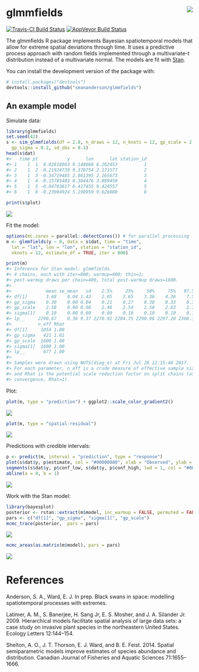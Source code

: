 <!-- README.md is generated from README.Rmd. Please edit that file -->
glmmfields <img src="inst/logo.png" align="right" />
====================================================

[![Travis-CI Build Status](https://travis-ci.org/seananderson/glmmfields.svg?branch=master)](https://travis-ci.org/seananderson/glmmfields) [![AppVeyor Build Status](https://ci.appveyor.com/api/projects/status/github/seananderson/glmmfields?branch=master&svg=true)](https://ci.appveyor.com/project/seananderson/glmmfields) <!-- [![codecov](https://codecov.io/github/seananderson/glmmfields/branch/master/graphs/badge.svg)](https://codecov.io/github/seananderson/glmmfields) -->

The glmmfields R package implements Bayesian spatiotemporal models that allow for extreme spatial deviations through time. It uses a predictive process approach with random fields implemented through a multivariate-t distribution instead of a multivariate normal. The models are fit with [Stan](http://mc-stan.org/).

You can install the development version of the package with:

``` r
# install.packages("devtools")
devtools::install_github("seananderson/glmmfields")
```

An example model
----------------

Simulate data:

``` r
library(glmmfields)
set.seed(42)
s <- sim_glmmfields(df = 2.8, n_draws = 12, n_knots = 12, gp_scale = 2.5, 
  gp_sigma = 0.2, sd_obs = 0.1)
head(s$dat)
#>   time pt           y      lon      lat station_id
#> 1    1  1  0.02818963 9.148060 6.262453          1
#> 2    1  2 -0.21924739 9.370754 2.171577          2
#> 3    1  3 -0.34719485 2.861395 2.165673          3
#> 4    1  4 -0.15785483 8.304476 3.889450          4
#> 5    1  5 -0.04703617 6.417455 9.424557          5
#> 6    1  6 -0.23904924 5.190959 9.626080          6
```

``` r
print(s$plot)
```

![](README-figs/plot-sim-1.png)

Fit the model:

``` r
options(mc.cores = parallel::detectCores()) # for parallel processing
m <- glmmfields(y ~ 0, data = s$dat, time = "time",
  lat = "lat", lon = "lon", station = "station_id", 
  nknots = 12, estimate_df = TRUE, iter = 800)
```

``` r
print(m)
#> Inference for Stan model: glmmfields.
#> 4 chains, each with iter=800; warmup=400; thin=1; 
#> post-warmup draws per chain=400, total post-warmup draws=1600.
#> 
#>             mean se_mean   sd    2.5%     25%     50%     75%   97.5%
#> df[1]       3.68    0.04 1.42    2.05    2.65    3.36    4.36    7.51
#> gp_sigma    0.30    0.00 0.04    0.21    0.27    0.30    0.33    0.38
#> gp_scale    2.58    0.00 0.06    2.46    2.54    2.58    2.63    2.71
#> sigma[1]    0.10    0.00 0.00    0.09    0.10    0.10    0.10    0.10
#> lp__     2290.67    0.36 9.37 2270.92 2284.75 2290.96 2297.20 2308.32
#>          n_eff Rhat
#> df[1]     1054 1.00
#> gp_sigma   421 1.01
#> gp_scale  1600 1.00
#> sigma[1]  1600 1.00
#> lp__       677 1.00
#> 
#> Samples were drawn using NUTS(diag_e) at Fri Jul 28 12:15:46 2017.
#> For each parameter, n_eff is a crude measure of effective sample size,
#> and Rhat is the potential scale reduction factor on split chains (at 
#> convergence, Rhat=1).
```

Plot:

``` r
plot(m, type = "prediction") + ggplot2::scale_color_gradient2()
```

![](README-figs/plot-predictions-1.png)

``` r
plot(m, type = "spatial-residual")
```

![](README-figs/plot-predictions-2.png)

Predictions with credible intervals:

``` r
p <- predict(m, interval = "prediction", type = "response")
plot(s$dat$y, p$estimate, col = "#00000080", xlab = "Observed", ylab = "Predicted")
segments(s$dat$y, p$conf_low, s$dat$y, p$conf_high, lwd = 1, col = "#00000030")
abline(a = 0, b = 1)
```

![](README-figs/prediction-cis-1.png)

Work with the Stan model:

``` r
library(bayesplot)
posterior <- rstan::extract(m$model, inc_warmup = FALSE, permuted = FALSE)
pars <- c("df[1]", "gp_sigma", "sigma[1]", "gp_scale")
mcmc_trace(posterior,  pars = pars)
```

![](README-figs/plot-1.png)

``` r
mcmc_areas(as.matrix(m$model), pars = pars)
```

![](README-figs/plot-2.png)

References
==========

Anderson, S. A., Ward, E. J. In prep. Black swans in space: modelling spatiotemporal processes with extremes.

Latimer, A. M., S. Banerjee, H. Sang Jr, E. S. Mosher, and J. A. Silander Jr. 2009. Hierarchical models facilitate spatial analysis of large data sets: a case study on invasive plant species in the northeastern United States. Ecology Letters 12:144–154.

Shelton, A. O., J. T. Thorson, E. J. Ward, and B. E. Feist. 2014. Spatial semiparametric models improve estimates of species abundance and distribution. Canadian Journal of Fisheries and Aquatic Sciences 71:1655–1666.
